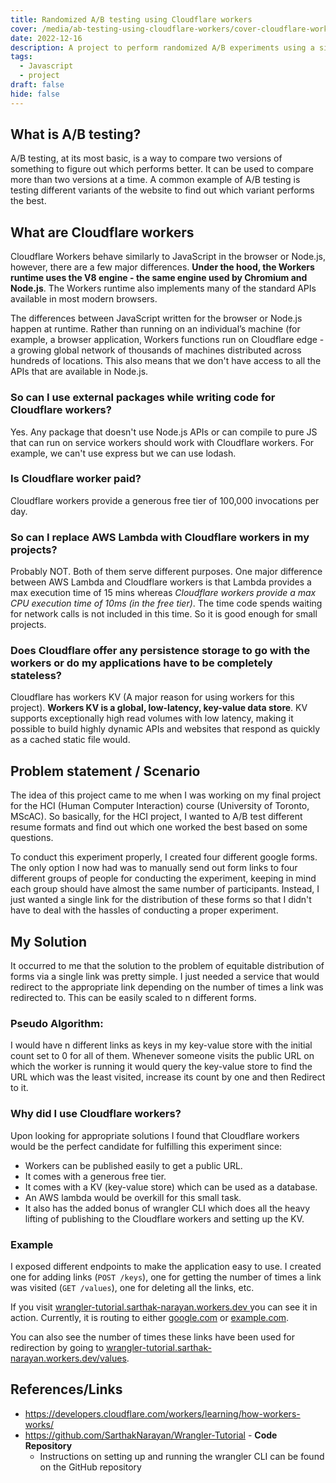```yaml
---
title: Randomized A/B testing using Cloudflare workers
cover: /media/ab-testing-using-cloudflare-workers/cover-cloudflare-workers.png
date: 2022-12-16
description: A project to perform randomized A/B experiments using a single link with the help of cloudflare workers and its KV (key value) store.
tags:
  - Javascript
  - project
draft: false
hide: false
---
```


## What is A/B testing?

A/B testing, at its most basic, is a way to compare two versions of something to figure out which performs better. It can be used to compare more than two versions at a time. A common example of A/B testing is testing different variants of the website to find out which variant performs the best.

## What are Cloudflare workers

Cloudflare Workers behave similarly to JavaScript in the browser or Node.js, however, there are a few major differences. **Under the hood, the Workers runtime uses the V8 engine - the same engine used by Chromium and Node.js**. The Workers runtime also implements many of the standard APIs available in most modern browsers.

The differences between JavaScript written for the browser or Node.js happen at runtime. Rather than running on an individual’s machine (for example, a browser application, Workers functions run on Cloudflare edge - a growing global network of thousands of machines distributed across hundreds of locations. This also means that we don't have access to all the APIs that are available in Node.js.

### So can I use external packages while writing code for Cloudflare workers?

Yes. Any package that doesn't use Node.js APIs or can compile to pure JS that can run on service workers should work with Cloudflare workers. For example, we can't use express but we can use lodash.

### Is Cloudflare worker paid?

Cloudflare workers provide a generous free tier of 100,000 invocations per day.

### So can I replace AWS Lambda with Cloudflare workers in my projects?

Probably NOT. Both of them serve different purposes. One major difference between AWS Lambda and Cloudflare workers is that Lambda provides a max execution time of 15 mins whereas _Cloudflare workers provide a max CPU execution time of 10ms (in the free tier)_. The time code spends waiting for network calls is not included in this time. So it is good enough for small projects.

### Does Cloudflare offer any persistence storage to go with the workers or do my applications have to be completely stateless?

Cloudflare has workers KV (A major reason for using workers for this project). **Workers KV is a global, low-latency, key-value data store**. KV supports exceptionally high read volumes with low latency, making it possible to build highly dynamic APIs and websites that respond as quickly as a cached static file would.

## Problem statement / Scenario

The idea of this project came to me when I was working on my final project for the HCI (Human Computer Interaction) course (University of Toronto, MScAC). So basically, for the HCI project, I wanted to A/B test different resume formats and find out which one worked the best based on some questions.

To conduct this experiment properly, I created four different google forms. The only option I now had was to manually send out form links to four different groups of people for conducting the experiment, keeping in mind each group should have almost the same number of participants. Instead, I just wanted a single link for the distribution of these forms so that I didn't have to deal with the hassles of conducting a proper experiment.

## My Solution

It occurred to me that the solution to the problem of equitable distribution of forms via a single link was pretty simple. I just needed a service that would redirect to the appropriate link depending on the number of times a link was redirected to. This can be easily scaled to n different forms.

### Pseudo Algorithm:

I would have n different links as keys in my key-value store with the initial count set to 0 for all of them. Whenever someone visits the public URL on which the worker is running it would query the key-value store to find the URL which was the least visited, increase its count by one and then Redirect to it.

### Why did I use Cloudflare workers?

Upon looking for appropriate solutions I found that Cloudflare workers would be the perfect candidate for fulfilling this experiment since:

- Workers can be published easily to get a public URL.
- It comes with a generous free tier.
- It comes with a KV (key-value store) which can be used as a database.
- An AWS lambda would be overkill for this small task.
- It also has the added bonus of wrangler CLI which does all the heavy lifting of publishing to the Cloudflare workers and setting up the KV.

### Example

I exposed different endpoints to make the application easy to use. I created one for adding links (`POST /keys`), one for getting the number of times a link was visited (`GET /values`), one for deleting all the links, etc.

If you visit <a href="https://wrangler-tutorial.sarthak-narayan.workers.dev/" target="_blank"> wrangler-tutorial.sarthak-narayan.workers.dev </a> you can see it in action. Currently, it is routing to either <a href="https://google.com" target="_blank"> google.com</a> or <a href="https://example.com" target="_blank"> example.com</a>.

You can also see the number of times these links have been used for redirection by going to <a href="https://wrangler-tutorial.sarthak-narayan.workers.dev/values" target="_blank"> wrangler-tutorial.sarthak-narayan.workers.dev/values</a>.

## References/Links

- https://developers.cloudflare.com/workers/learning/how-workers-works/
- https://github.com/SarthakNarayan/Wrangler-Tutorial - **Code Repository**
  - Instructions on setting up and running the wrangler CLI can be found on the GitHub repository
